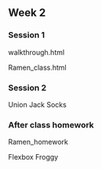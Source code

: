 ## Week 2

### Session 1
walkthrough.html

Ramen_class.html

### Session 2
Union Jack Socks

### After class homework
Ramen_homework

Flexbox Froggy
